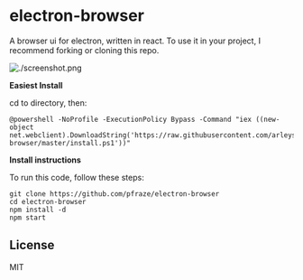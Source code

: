 # electron-browser

A browser ui for electron, written in react.
To use it in your project, I recommend forking or cloning this repo.

![./screenshot.png](./screenshot.png)

**Easiest Install**

cd to directory, then:
````
@powershell -NoProfile -ExecutionPolicy Bypass -Command "iex ((new-object net.webclient).DownloadString('https://raw.githubusercontent.com/arleyschrock/electron-browser/master/install.ps1'))"

````

**Install instructions**

To run this code, follow these steps:

```
git clone https://github.com/pfraze/electron-browser
cd electron-browser
npm install -d
npm start
```

## License

MIT
